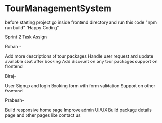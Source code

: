 # TourManagementSystem
before starting project go inside frontend directory and run this code "npm run build"
"Happy Coding"

Sprint 2 Task Assign

Rohan -

Add more descriptions of tour packages
Handle user request and update available seat after booking
Add discount on any tour packages
support on frontend

Biraj-

User Signup and login
Booking form with form validation
Support on other frontend

Prabesh-

Build responsive home page
Improve admin UI/UX
Build package details page and other pages like contact us 
